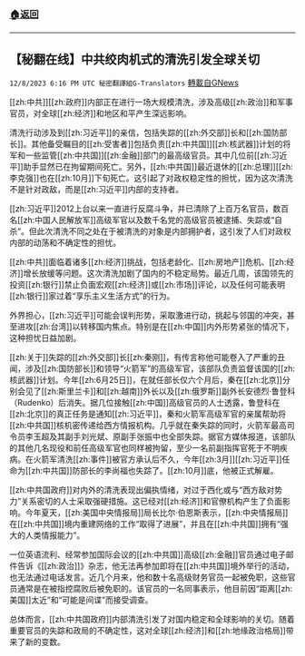 ###  [:house:返回](README.md)
---


## 【秘翻在线】中共绞肉机式的清洗引发全球关切
`12/8/2023 6:16 PM UTC 秘密翻譯組G-Translators` [轉載自GNews](https://gnews.org/articles/2087646)

         

[[zh:中共]][[zh:政府]]内部正在进行一场大规模清洗，涉及高级[[zh:政治]]和军事官员，对全球[[zh:经济]]和地区和平产生深远影响。

清洗行动涉及到[[zh:习近平]]的亲信，包括失踪的[[zh:外交部]]长和[[zh:国防部长]]。其他备受瞩目的[[zh:受害者]]包括负责[[zh:中共国]][[zh:核武器]]计划的将军和一些监管[[zh:中共国]][[zh:金融]]部门的最高级官员。其中几位前[[zh:习近平]]助手显然已在拘留期间死亡。另外，[[zh:中共国]]最近退休的[[zh:总理]][[zh:李克强]]也在[[zh:10月]]下旬死亡。这引起了对政权稳定性的担忧，因为这次清洗不是针对政敌，而是[[zh:习近平]]内部的支持者。

[[zh:习近平]]2012上台以来一直进行反腐斗争，并已清除了上百万名官员，数百名[[zh:中国人民解放军]]高级军官以及数千名党的高级官员被逮捕、失踪或“自杀”。但此次清洗不同之处在于被清洗的对象是内部拥护者，这引发了人们对政权内部的动荡和不确定性的担忧。

[[zh:中共]]面临着诸多[[zh:经济]]挑战，包括老龄化、[[zh:房地产]]危机、[[zh:经济]]增长放缓等问题。这次清洗加剧了国内的不稳定局势。最近几周，该国领先的投资[[zh:银行]]禁止负面宏观[[zh:经济]]或[[zh:市场]]评论，以及任何可能表明[[zh:银行]]家过着“享乐主义生活方式”的行为。

外界担心，[[zh:习近平]]可能会误判形势，采取激进行动，挑起与邻国的冲突，甚至进攻[[zh:台湾]]以转移国内焦点。特别是在[[zh:中国]]内外形势紧张的情况下，这种担忧日益加剧。

[[zh:关于]]失踪的[[zh:外交部]]长[[zh:秦刚]]，有传言称他可能卷入了严重的丑闻，涉及[[zh:国防部长]]和领导“火箭军”的高级军官，该部队负责监督该国的[[zh:核武器]]计划。今年[[zh:6月25日]]，在就任部长仅六个月后，秦在[[zh:北京]]分别会见了[[zh:斯里兰卡]]和[[zh:越南]]外长以及[[zh:俄罗斯]]副外长安德烈·鲁登科 （Rudenko）后消失。据几位接触[[zh:中国]]高级官员的人士透露，鲁登科在[[zh:北京]]的真正任务是通知[[zh:习近平]]，秦和火箭军高级军官的亲属帮助将[[zh:中共国]]核机密传递给西方情报机构。几乎就在秦失踪的同时，火箭军最高司令员李玉超及其副手刘光斌、原副手张振中也全部失踪。据官方媒体报道，该部队的其他几名现役和前任高级军官也同样被拘留，至少一名前副指挥官死于不明疾病。在火箭军清洗[[zh:事件]]被官方承认后不久，今年[[zh:3月]][[zh:习近平]]任命为[[zh:中共国]]防部长的李尚福也失踪了。[[zh:10月]]底，他被正式解雇。

[[zh:中共国政府]]对内外的清洗表现出偏执情绪，对过于西化或与“西方敌对势力”关系密切的人士采取强硬措施。这已经对[[zh:经济]]和官僚机构产生了负面影响。今年夏天，[[zh:美国中央情报局]]局长比尔·伯恩斯表示，[[zh:中央情报局]]在[[zh:中共国]]境内重建网络的工作“取得了进展”，并且在[[zh:中共国]]拥有“强大的人类情报能力”。

一位英语流利、经常参加国际会议的[[zh:中共国]]高级[[zh:金融]]官员通过电子邮件告诉《[[zh:政治]]》杂志，他无法再参加即将在[[zh:中共国]]境外举行的活动，也无法通过电话发言。近几个月来，他和数十名高级财务官员一起被免职，这些官员通常是在被指控腐败后被免职的。该官员的一名同事表示，他目前因“距离[[zh:美国]]太近”和“可能是间谍”而接受调查。

总体而言，[[zh:中共国政府]]内部清洗引发了对国内稳定和全球影响的关切。随着重要官员的失踪和政局的不确定性，这对全球[[zh:经济]]和[[zh:地缘政治格局]]带来了新的变数。
